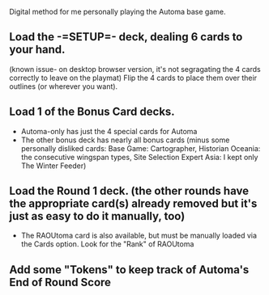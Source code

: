 Digital method for me personally playing the Automa base game.

## Load the -=SETUP=- deck, dealing 6 cards to your hand. 
 (known issue- on desktop browser version, it's not segragating the 4 cards correctly to leave on the playmat)
Flip the 4 cards to place them over their outlines (or wherever you want).

## Load 1 of the Bonus Card decks. 
  - Automa-only has just the 4 special cards for Automa
  - The other bonus deck has nearly all bonus cards (minus some personally disliked cards:
                                                      Base Game: Cartographer, Historian
                                                      Oceania: the consecutive wingspan types, Site Selection Expert
                                                      Asia: I kept only The Winter Feeder)

## Load the Round 1 deck. (the other rounds have the appropriate card(s) already removed but it's just as easy to do it manually, too)
  - The RAOUtoma card is also available, but must be manually loaded via the Cards option. Look for the "Rank" of RAOUtoma

## Add some "Tokens" to keep track of Automa's End of Round Score

